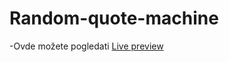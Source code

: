 # Random-quote-machine

-Ovde možete pogledati [Live preview](https://codepen.io/nemanja97/full/KXmoxe/)
